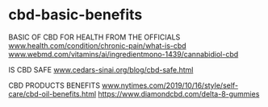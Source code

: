 # cbd-basic-benefits
BASIC OF CBD FOR HEALTH FROM THE OFFICIALS 
www.health.com/condition/chronic-pain/what-is-cbd
www.webmd.com/vitamins/ai/ingredientmono-1439/cannabidiol-cbd 

IS CBD SAFE
www.cedars-sinai.org/blog/cbd-safe.html 

CBD PRODUCTS BENEFITS
www.nytimes.com/2019/10/16/style/self-care/cbd-oil-benefits.html
https://www.diamondcbd.com/delta-8-gummies 
